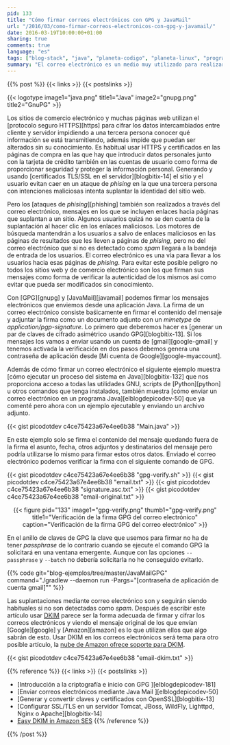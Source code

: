```yaml
---
pid: 133
title: "Cómo firmar correos electrónicos con GPG y JavaMail"
url: "/2016/03/como-firmar-correos-electronicos-con-gpg-y-javamail/"
date: 2016-03-19T10:00:00+01:00
sharing: true
comments: true
language: "es"
tags: ["blog-stack", "java", "planeta-codigo", "planeta-linux", "programacion", "seguridad"]
summary: "El correo electrónico es un medio muy utilizado para realizar ataques de _phising_, algunos son muy burdos pero seguramente algunos usuarios sin muchos conocimientos caen víctimas de ellos y aún los usuarios con conocimientos también pueden serlo si están bien realizados y muestran un correo electrónico exactamente igual que el que intentan suplantar. Los usuarios son las víctimas pero si los sitios web que envían los correos electrónicos legítimos los firmasen digitalmente sería una garantía más para proteger a sus usuarios, pudiendo detectar de otra forma el _spam_ y _phising_. En este artículo muestro a modo de ejemplo como firmar un correo electrónico con GPG y JavaMail e igualmente podría utilizarse para cifrarlo, aunque usar DKIM sería lo más apropiado."
---
```


{{% post %}}
{{< links >}}
{{< postslinks >}}

{{< logotype image1="java.png" title1="Java" image2="gnupg.png" title2="GnuPG" >}}

Los sitios de comercio electrónico y muchas páginas web utilizan el [protocolo seguro HTTPS][https] para cifrar los datos intercambiados entre cliente y servidor impidiendo a una tercera persona conocer qué información se está transmitiendo, además impide que puedan ser alterados sin su conocimiento. Es habitual usar HTTPS y certificados en las páginas de compra en las que hay que introducir datos personales junto con la tarjeta de crédito también en las cuentas de usuario como forma de proporcionar seguridad y proteger la información personal. Generando y usando [certificados TLS/SSL en el servidor][blogbitix-14] el sitio y el usuario evitan caer en un ataque de _phising_ en la que una tercera persona con intenciones maliciosas intenta suplantar la identidad del sitio web.

Pero los [ataques de _phising_][phishing] también son realizados a través del correo electrónico, mensajes en los que se incluyen enlaces hacia páginas que suplantan a un sitio. Algunos usuarios quizá no se den cuenta de la suplantación al hacer clic en los enlaces maliciosos. Los motores de búsqueda mantendrán a los usuarios a salvo de enlaces maliciosos en las páginas de resultados que les lleven a páginas de _phising_, pero no del correo electrónico que si no es detectado como _spam_ llegará a la bandeja de entrada de los usuarios. El correo electrónico es una vía para llevar a los usuarios hacia esas páginas de _phising_. Para evitar este posible peligro no todos los sitios web y de comercio electrónico son los que firman sus mensajes como forma de verificar la autenticidad de los mismos así como evitar que pueda ser modificados sin conocimiento.

Con [GPG][gnupg] y [JavaMail][javamail] podemos firmar los mensajes electrónicos que enviemos desde una aplicación Java. La firma de un correo electrónico consiste baśicamente en firmar el contenido del mensaje y adjuntar la firma como un documento adjunto con un _mimetype_ de _application/pgp-signature_. Lo primero que deberemos hacer es [generar un par de claves de cifrado asimétrico usando GPG][blogbitix-13]. Si los mensajes los vamos a enviar usando un cuenta de [gmail][google-gmail] y tenemos activada la verificación en dos pasos debemos genera una contraseña de aplicación desde [Mi cuenta de Google][google-myaccount].

Además de cómo firmar un correo electrónico el siguiente ejemplo muestra [cómo ejecutar un proceso del sistema en Java][blogbitix-132] que nos proporciona acceso a todas las utilidades GNU, scripts de [Python][python] u otros comandos que tenga instalados, también muestra [cómo enviar un correo electrónico en un programa Java][elblogdepicodev-50] que ya comenté pero ahora con un ejemplo ejecutable y enviando un archivo adjunto.

{{< gist picodotdev c4ce75423a67e4ee6b38 "Main.java" >}}

En este ejemplo solo se firma el contenido del mensaje quedando fuera de la firma el asunto, fecha, otros adjuntos y destinatarios del mensaje pero podría utilizarse lo mismo para firmar estos otros datos. Enviado el correo electrónico podemos verificar la firma con el siguiente comando de GPG.

{{< gist picodotdev c4ce75423a67e4ee6b38 "gpg-verify.sh" >}}
{{< gist picodotdev c4ce75423a67e4ee6b38 "email.txt" >}}
{{< gist picodotdev c4ce75423a67e4ee6b38 "signature.asc.txt" >}}
{{< gist picodotdev c4ce75423a67e4ee6b38 "email-original.txt" >}}

<div class="media" style="text-align: center;">
    {{< figure pid="133" image1="gpg-verify.png" thumb1="gpg-verify.png" title1="Verificación de la firma GPG del correo electrónico" caption="Verificación de la firma GPG del correo electrónico" >}}
</div>

En el anillo de claves de GPG la clave que usemos para firmar no ha de tener _passphrase_ de lo contrario cuando se ejecute el comando GPG la solicitará en una ventana emergente. Aunque con las opciones <code>--passphrase</code> y <code>--batch</code> no debería solicitarla no he conseguido evitarlo.

{{% code git="blog-ejemplos/tree/master/JavaMailGPG" command="./gradlew --daemon run -Pargs=\"[contraseña de aplicación de cuenta gmail]\"" %}}

Las suplantaciones mediante correo electrónico son y seguirán siendo habituales si no son detectadas como _spam_. Después de escribir este artículo usar [<abbr title="DomainKeys Identified Mail">DKIM</abbr>](https://es.wikipedia.org/wiki/DomainKeys_Identified_Mail) parece ser la forma adecuada de firmar y cifrar los correos electrónicos y viendo el mensaje original de los que envían [Google][google] y [Amazon][amazon] es lo que utilizan ellos que algo sabrán de esto. Usar DKIM en los correos electrónicos será tema para otro posible artículo, la [nube de Amazon ofrece soporte para DKIM](http://docs.aws.amazon.com/ses/latest/DeveloperGuide/easy-dkim.html).

{{< gist picodotdev c4ce75423a67e4ee6b38 "email-dkim.txt" >}}

{{% reference %}}
{{< links >}}
{{< postslinks >}}
* [Introducción a la criptografía e inicio con GPG ][elblogdepicodev-181]
* [Enviar correos electrónicos mediante Java Mail ][elblogdepicodev-50]
* [Generar y convertir claves y certificados con OpenSSL][blogbitix-13]
* [Configurar SSL/TLS en un servidor Tomcat, JBoss, WildFly, Lighttpd, Nginx o Apache][blogbitix-14]
* [Easy DKIM in Amazon SES](http://docs.aws.amazon.com/ses/latest/DeveloperGuide/easy-dkim.html)
{{% /reference %}}

{{% /post %}}
